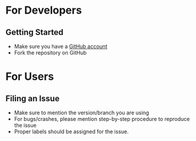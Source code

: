 # For Developers

## Getting Started
* Make sure you have a [GitHub account](https://github.com/signup/free)
* Fork the repository on GitHub

# For Users

## Filing an Issue
* Make sure to mention the version/branch you are using
* For bugs/crashes, please mention step-by-step procedure to reproduce the issue
* Proper labels should be assigned for the issue.